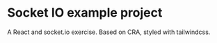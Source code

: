 # Socket IO example project

A React and socket.io exercise. Based on CRA, styled with tailwindcss.

